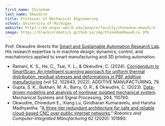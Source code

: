 ```yaml
---
first_name: Chinedum 
last_name: Okwudire
title: Professor of Mechanical Engineering
school: University of Michigan
website: https://me.engin.umich.edu/people/faculty/chinedum-okwudire
image: https://blackinrobotics.github.io/img/ChinedumOkwudire.JPG
---
```

Prof. Okwudire directs the [Smart and Sustainable Automation Research Lab](http://s2a-lab.engin.umich.edu/). His research expertise is in machine design, dynamics, control, and mechatronics applied to smart manufacturing and 3D printing automation. 
* Ramani, K. S., He, C., Tsai, Y. L., & Okwudire, C. (2024). [Corrigendum to SmartScan: An intelligent scanning approach for uniform thermal distribution, residual stresses and deformations in PBF additive manufacturing](https://www.sciencedirect.com/science/article/pii/S2214860423005249) (vol 52, 102643, 2022). ADDITIVE MANUFACTURING, 79.
* Gupta, S. K., Bukhari, M. A., Barry, O. R., & Okwudire, C. (2023). [Data-driven modeling and analysis of nonlinear isolated mechanical system](https://doi.org/10.1016/j.ymssp.2023.110760). Mechanical Systems and Signal Processing, 204, 110760.  
* Okwudire, Chinedum E., Xiang Lu, Giridharan Kumaravelu, and Harsha Madhyastha. "[A three-tier redundant architecture for safe and reliable cloud-based CNC over public internet networks](https://umich.box.com/s/ul1vm747dahalagsat5r0099nf51hm2u)." _Robotics and Computer-Integrated Manufacturing_ 62 (2020): 101880.
